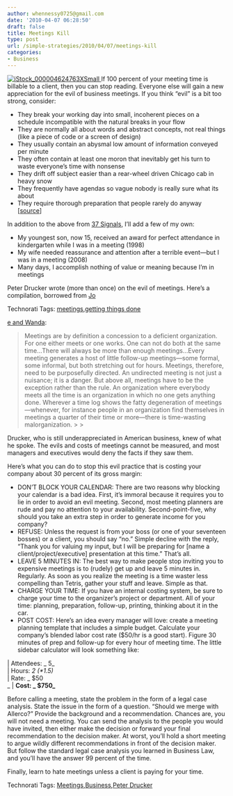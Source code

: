 ```yaml
---
author: whennessy0725@gmail.com
date: '2010-04-07 06:28:50'
draft: false
title: Meetings Kill
type: post
url: /simple-strategies/2010/04/07/meetings-kill
categories:
- Business
---
```


[![iStock_000004624763XSmall](http://blog.hennessygrp.com/wp-content/uploads/2009/06/istock-000004624763xsmall-thumb.jpg)
](http://blog.hennessygrp.com/wp-content/uploads/2009/06/istock-000004624763xsmall.jpg) If 100 percent of your meeting time is billable to a client, then you can stop reading. Everyone else will gain a new appreciation for the evil of business meetings. If you think “evil” is a bit too strong, consider:




  
  * They break your working day into small, incoherent pieces on a schedule incompatible with the natural breaks in your flow 
  * They are normally all about words and abstract concepts, not real things (like a piece of code or a screen of design) 
  * They usually contain an abysmal low amount of information conveyed per minute 
  * They often contain at least one moron that inevitably get his turn to waste everyone’s time with nonsense 
  * They drift off subject easier than a rear-wheel driven Chicago cab in heavy snow 
  * They frequently have agendas so vague nobody is really sure what its about 
  * They require thorough preparation that people rarely do anyway [[source](http://www.37signals.com/svn/archives2/meetings_considered_harmful.php)] 

In addition to the above from [37 Signals](http://www.37signals.com/), I’ll add a few of my own:     
  * My youngest son, now 15, received an award for perfect attendance in kindergarten while I was in a meeting (1998) 
  * My wife needed reassurance and attention after a terrible event—but I was in a meeting (2008) 
  * Many days, I accomplish nothing of value or meaning because I’m in meetings 



Peter Drucker wrote (more than once) on the evil of meetings. Here’s a compilation, borrowed from [Jo](http://begoodventures.com/joeandwanda/?p=96#comment-790)




Technorati Tags: [meetings](http://technorati.com/tags/meetings),[getting things done](http://technorati.com/tags/getting+things+done)




[e and Wanda](http://begoodventures.com/joeandwanda/?p=96#comment-790):




<blockquote>Meetings are by definition a concession to a deficient organization. For one either meets or one works. One can not do both at the same time…There will always be more than enough meetings…Every meeting generates a host of little follow-up meetings—some formal, some informal, but both stretching out for hours. Meetings, therefore, need to be purposefully directed. An undirected meeting is not just a nuisance; it is a danger. But above all, meetings have to be the exception rather than the rule. An organization where everybody meets all the time is an organization in which no one gets anything done. Wherever a time log shows the fatty degeneration of meetings—whenever, for instance people in an organization find themselves in meetings a quarter of their time or more—there is time-wasting malorganization.
> 
> 
</blockquote>




Drucker, who is still underappreciated in American business, knew of what he spoke. The evils and costs of meetings cannot be measured, and most managers and executives would deny the facts if they saw them.




Here’s what you can do to stop this evil practice that is costing your company about 30 percent of its gross margin:




  
  * DON’T BLOCK YOUR CALENDAR: There are two reasons why blocking your calendar is a bad idea. First, it’s immoral because it requires you to lie in order to avoid an evil meeting. Second, most meeting planners are rude and pay no attention to your availability. Second-point-five, why should you take an extra step in order to generate income for you company? 
  * REFUSE: Unless the request is from your boss (or one of your seventeen bosses) or a client, you should say “no.” Simple decline with the reply, “Thank you for valuing my input, but I will be preparing for [name a client/project/executive] presentation at this time.” That’s all. 
  * LEAVE 5 MINUTES IN: The best way to make people stop inviting you to expensive meetings is to (rudely) get up and leave 5 minutes in. Regularly. As soon as you realize the meeting is a time waster less compelling than Tetris, gather your stuff and leave. Simple as that. 
  * CHARGE YOUR TIME: If you have an internal costing system, be sure to charge your time to the organizer’s project or department. All of your time: planning, preparation, follow-up, printing, thinking about it in the car. 
  * POST COST: Here’s an idea every manager will love: create a meeting planning template that includes a simple budget. Calculate your company’s blended labor cost rate ($50/hr is a good start). Figure 30 minutes of prep and follow-up for every hour of meeting time. The little sidebar calculator will look something like: 



| Attendees: _ 5_       
| Hours: _2 (*1.5)_       
| Rate: _ $50        
_ | **Cost: _ $750_**




Before calling a meeting, state the problem in the form of a legal case analysis. State the issue in the form of a question. “Should we merge with Allerco?” Provide the background and a recommendation. Chances are, you will not need a meeting. You can send the analysis to the people you would have invited, then either make the decision or forward your final recommendation to the decision maker. At worst, you’ll hold a short meeting to argue wildly different recommendations in front of the decision maker. But follow the standard legal case analysis you learned in Business Law, and you’ll have the answer 99 percent of the time. 




Finally, learn to hate meetings unless a client is paying for your time. 




Technorati Tags: [Meetings](http://technorati.com/tags/Meetings),[Business](http://technorati.com/tags/Business),[Peter Drucker](http://technorati.com/tags/Peter+Drucker)
